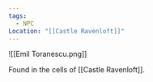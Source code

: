 ```yaml
---
tags:
  - NPC
Location: "[[Castle Ravenloft]]"
---
```

![[Emil Toranescu.png]]

Found in the cells of [[Castle Ravenloft]].